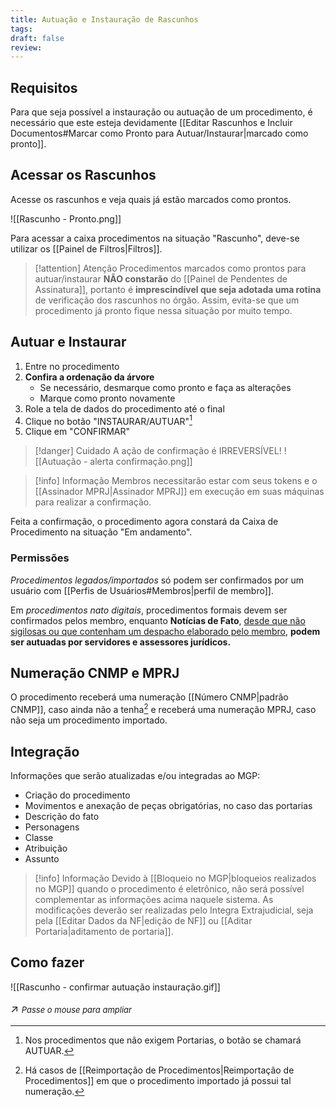 ```yaml
---
title: Autuação e Instauração de Rascunhos
tags: 
draft: false
review:
---
```

## Requisitos

Para que seja possível a instauração ou autuação de um procedimento, é necessário que este esteja devidamente [[Editar Rascunhos e Incluir Documentos#Marcar como Pronto para Autuar/Instaurar|marcado como pronto]].

## Acessar os Rascunhos

Acesse os rascunhos e veja quais já estão marcados como prontos.

![[Rascunho - Pronto.png]]

Para acessar a caixa procedimentos na situação "Rascunho", deve-se utilizar os [[Painel de Filtros|Filtros]].

>[!attention] Atenção
>Procedimentos marcados como prontos para autuar/instaurar **NÃO constarão** do [[Painel de Pendentes de Assinatura]], portanto é **imprescindível que seja adotada uma rotina** de verificação dos rascunhos no órgão. Assim, evita-se que um procedimento já pronto fique nessa situação por muito tempo.

## Autuar e Instaurar

1. Entre no procedimento
2. **Confira a ordenação da árvore**
	  - Se necessário, desmarque como pronto e faça as alterações
	  - Marque como pronto novamente
3. Role a tela de dados do procedimento até o final
4. Clique no botão "INSTAURAR/AUTUAR"[^1]
5. Clique em "CONFIRMAR"

>[!danger] Cuidado
>A ação de confirmação é IRREVERSÍVEL!
>![[Autuação - alerta confirmação.png]]

> [!info] Informação
> Membros necessitarão estar com seus tokens e o [[Assinador MPRJ|Assinador MPRJ]] em execução em suas máquinas para realizar a confirmação.

Feita a confirmação, o procedimento agora constará da Caixa de Procedimento na situação "Em andamento".
### Permissões

*Procedimentos legados/importados* só podem ser confirmados por um usuário com [[Perfis de Usuários#Membros|perfil de membro]].

Em *procedimentos nato digitais*, procedimentos formais devem ser confirmados pelos membro, enquanto **Notícias de Fato**, <u>desde que não sigilosas ou que contenham um despacho elaborado pelo membro</u>, **podem ser autuadas por servidores e assessores jurídicos.**

## Numeração CNMP e MPRJ

O procedimento receberá uma numeração [[Número CNMP|padrão CNMP]], caso ainda não a tenha[^2] e receberá uma numeração MPRJ, caso não seja um procedimento importado.
## Integração

Informações que serão atualizadas e/ou integradas ao MGP:
- Criação do procedimento
- Movimentos e anexação de peças obrigatórias, no caso das portarias
- Descrição do fato
- Personagens
- Classe
- Atribuição
- Assunto

> [!info] Informação
> Devido à [[Bloqueio no MGP|bloqueios realizados no MGP]] quando o procedimento é eletrônico, não será possível complementar as informações acima naquele sistema.
> As modificações deverão ser realizadas pelo Integra Extrajudicial, seja pela [[Editar Dados da NF|edição de NF]] ou [[Aditar Portaria|aditamento de portaria]].

## Como fazer
![[Rascunho - confirmar autuação instauração.gif]]<p style="font-size: 1.2em;">↗️ <em style="font-size: small;">Passe o mouse para ampliar</em></p>

[^1]: Nos procedimentos que não exigem Portarias, o botão se chamará AUTUAR.
[^2]: Há casos de [[Reimportação de Procedimentos|Reimportação de Procedimentos]] em que o procedimento importado já possui tal numeração.